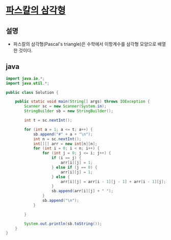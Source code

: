 # [파스칼의 삼각형](https://swexpertacademy.com/main/code/problem/problemDetail.do?problemLevel=2&contestProbId=AV5P0-h6Ak4DFAUq&categoryId=AV5P0-h6Ak4DFAUq&categoryType=CODE&problemTitle=&orderBy=FIRST_REG_DATETIME&selectCodeLang=ALL&select-1=2&pageSize=10&pageIndex=1)


## 설명
- 파스칼의 삼각형(Pascal's triangle)은 수학에서 이항계수를 삼각형 모양으로 배열한 것이다. 


## java
``` java
import java.io.*;
import java.util.*;

public class Solution {

	public static void main(String[] args) throws IOException {
		Scanner sc = new Scanner(System.in);
		StringBuilder sb = new StringBuilder();

		int t = sc.nextInt();

		for (int a = 1; a <= t; a++) {
			sb.append("#" + a + "\n");
			int n = sc.nextInt();
			int[][] arr = new int[n][n];
			for (int i = 0; i < n; i++) {
				for (int j = 0; j <= i; j++) {
					if (i == j) {
						arr[i][j] = 1;
					} else if (j == 0) {
						arr[i][j] = 1;
					} else {
						arr[i][j] = arr[i - 1][j - 1] + arr[i - 1][j];
					}
					sb.append(arr[i][j] + " ");
				}
				sb.append("\n");
			}

		}

		System.out.println(sb.toString());
	}
}
```